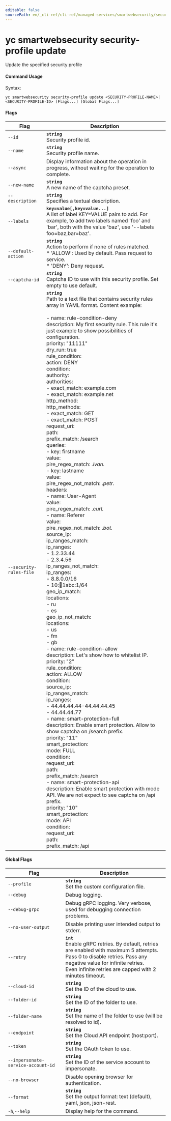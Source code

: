 ```yaml
---
editable: false
sourcePath: en/_cli-ref/cli-ref/managed-services/smartwebsecurity/security-profile/update.md
---
```


# yc smartwebsecurity security-profile update

Update the specified security profile

#### Command Usage

Syntax: 

`yc smartwebsecurity security-profile update <SECURITY-PROFILE-NAME>|<SECURITY-PROFILE-ID> [Flags...] [Global Flags...]`

#### Flags

| Flag | Description |
|----|----|
|`--id`|<b>`string`</b><br/>Security profile id.|
|`--name`|<b>`string`</b><br/>Security profile name.|
|`--async`|Display information about the operation in progress, without waiting for the operation to complete.|
|`--new-name`|<b>`string`</b><br/>A new name of the captcha preset.|
|`--description`|<b>`string`</b><br/>Specifies a textual description.|
|`--labels`|<b>`key=value[,key=value...]`</b><br/>A list of label KEY=VALUE pairs to add. For example, to add two labels named 'foo' and 'bar', both with the value 'baz', use '--labels foo=baz,bar=baz'.|
|`--default-action`|<b>`string`</b><br/>Action to perform if none of rules matched.<br/>* 'ALLOW': Used by default. Pass request to service.<br/>* 'DENY': Deny request.|
|`--captcha-id`|<b>`string`</b><br/>Captcha ID to use with this security profile. Set empty to use default.|
|`--security-rules-file`|<b>`string`</b><br/>Path to a text file that contains security rules array in YAML format. Content example:<br/><br/>- name: rule-condition-deny<br/>description: My first security rule. This rule it's just example to show possibilities of configuration.<br/>priority: "11111"<br/>dry_run: true<br/>rule_condition:<br/>action: DENY<br/>condition:<br/>authority:<br/>authorities:<br/>- exact_match: example.com<br/>- exact_match: example.net<br/>http_method:<br/>http_methods:<br/>- exact_match: GET<br/>- exact_match: POST<br/>request_uri:<br/>path:<br/>prefix_match: /search<br/>queries:<br/>- key: firstname<br/>value:<br/>pire_regex_match: .*ivan.*<br/>- key: lastname<br/>value:<br/>pire_regex_not_match: .*petr.*<br/>headers:<br/>- name: User-Agent<br/>value:<br/>pire_regex_match: .*curl.*<br/>- name: Referer<br/>value:<br/>pire_regex_not_match: .*bot.*<br/>source_ip:<br/>ip_ranges_match:<br/>ip_ranges:<br/>- 1.2.33.44<br/>- 2.3.4.56<br/>ip_ranges_not_match:<br/>ip_ranges:<br/>- 8.8.0.0/16<br/>- 10::1234:1abc:1/64<br/>geo_ip_match:<br/>locations:<br/>- ru<br/>- es<br/>geo_ip_not_match:<br/>locations:<br/>- us<br/>- fm<br/>- gb<br/>- name: rule-condition-allow<br/>description: Let's show how to whitelist IP.<br/>priority: "2"<br/>rule_condition:<br/>action: ALLOW<br/>condition:<br/>source_ip:<br/>ip_ranges_match:<br/>ip_ranges:<br/>- 44.44.44.44-44.44.44.45<br/>- 44.44.44.77<br/>- name: smart-protection-full<br/>description: Enable smart protection. Allow to show captcha on /search prefix.<br/>priority: "11"<br/>smart_protection:<br/>mode: FULL<br/>condition:<br/>request_uri:<br/>path:<br/>prefix_match: /search<br/>- name: smart-protection-api<br/>description: Enable smart protection with mode API. We are not expect to see captcha on /api prefix.<br/>priority: "10"<br/>smart_protection:<br/>mode: API<br/>condition:<br/>request_uri:<br/>path:<br/>prefix_match: /api|

#### Global Flags

| Flag | Description |
|----|----|
|`--profile`|<b>`string`</b><br/>Set the custom configuration file.|
|`--debug`|Debug logging.|
|`--debug-grpc`|Debug gRPC logging. Very verbose, used for debugging connection problems.|
|`--no-user-output`|Disable printing user intended output to stderr.|
|`--retry`|<b>`int`</b><br/>Enable gRPC retries. By default, retries are enabled with maximum 5 attempts.<br/>Pass 0 to disable retries. Pass any negative value for infinite retries.<br/>Even infinite retries are capped with 2 minutes timeout.|
|`--cloud-id`|<b>`string`</b><br/>Set the ID of the cloud to use.|
|`--folder-id`|<b>`string`</b><br/>Set the ID of the folder to use.|
|`--folder-name`|<b>`string`</b><br/>Set the name of the folder to use (will be resolved to id).|
|`--endpoint`|<b>`string`</b><br/>Set the Cloud API endpoint (host:port).|
|`--token`|<b>`string`</b><br/>Set the OAuth token to use.|
|`--impersonate-service-account-id`|<b>`string`</b><br/>Set the ID of the service account to impersonate.|
|`--no-browser`|Disable opening browser for authentication.|
|`--format`|<b>`string`</b><br/>Set the output format: text (default), yaml, json, json-rest.|
|`-h`,`--help`|Display help for the command.|
